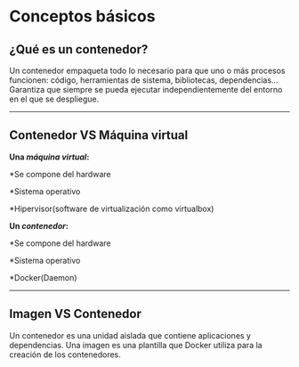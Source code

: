 # Conceptos básicos

## ¿Qué es un contenedor?
Un contenedor empaqueta todo lo necesario para que uno o más procesos funcionen: código, herramientas de sistema, bibliotecas, dependencias...
Garantiza que siempre se pueda ejecutar independientemente del entorno en el que se despliegue.  

---

## Contenedor VS Máquina virtual
**Una *máquina virtual*:**

 *Se compone del hardware

 *Sistema operativo

 *Hipervisor(software de virtualización como virtualbox)

 **Un *contenedor*:**

 *Se compone del hardware

 *Sistema operativo

 *Docker(Daemon)
 

---

## Imagen VS Contenedor
Un contenedor es una unidad aislada que contiene aplicaciones y dependencias.
Una imagen es una plantilla que Docker utiliza para la creación de los contenedores.